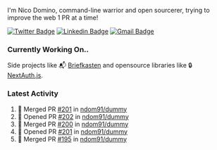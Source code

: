 
I'm Nico Domino, command-line warrior and open sourcerer, trying to improve the web 1 PR at a time!

[![Twitter Badge](https://img.shields.io/badge/-@ndom91-1ca0f1?style=flat-square&labelColor=1ca0f1&logo=twitter&logoColor=white&link=https://twitter.com/ndom91)](https://twitter.com/ndom91) [![Linkedin Badge](https://img.shields.io/badge/-ndom91-blue?style=flat-square&logo=Linkedin&logoColor=white&link=https://www.linkedin.com/in/ndom91/)](https://www.linkedin.com/in/ndom91/) [![Gmail Badge](https://img.shields.io/badge/-yo@ndo.dev-c14438?style=flat-square&logo=mail.ru&logoColor=white&link=mailto:yo@ndo.dev)](mailto:yo@ndo.dev)

### Currently Working On..

Side projects like 📬 [Briefkasten](https://briefkastenhq.com) and opensource libraries like 🔒 [NextAuth.js](https://github.com/nextauthjs/next-auth).

<!--START_SECTION_PROFILE_VIEWS:readme-info-->
<!--END_SECTION_PROFILE_VIEWS:readme-info-->

<!--START_SECTION_DAILY_COMMIT:readme-info-->
<!--END_SECTION_DAILY_COMMIT:readme-info-->

<!--START_SECTION_WEEKLY_COMMIT:readme-info-->
<!--END_SECTION_WEEKLY_COMMIT:readme-info-->

### Latest Activity

<!--START_SECTION:activity-->
1. 🎉 Merged PR [#201](https://github.com/ndom91/dummy/pull/201) in [ndom91/dummy](https://github.com/ndom91/dummy)
2. 💪 Opened PR [#202](https://github.com/ndom91/dummy/pull/202) in [ndom91/dummy](https://github.com/ndom91/dummy)
3. 🎉 Merged PR [#200](https://github.com/ndom91/dummy/pull/200) in [ndom91/dummy](https://github.com/ndom91/dummy)
4. 💪 Opened PR [#201](https://github.com/ndom91/dummy/pull/201) in [ndom91/dummy](https://github.com/ndom91/dummy)
5. 🎉 Merged PR [#195](https://github.com/ndom91/dummy/pull/195) in [ndom91/dummy](https://github.com/ndom91/dummy)
<!--END_SECTION:activity-->
